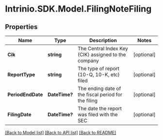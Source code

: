 # Intrinio.SDK.Model.FilingNoteFiling
## Properties

Name | Type | Description | Notes
------------ | ------------- | ------------- | -------------
**Cik** | **string** | The Central Index Key (CIK) assigned to the company | [optional] 
**ReportType** | **string** | The type of report (10-Q, 10-K, etc) filed | [optional] 
**PeriodEndDate** | **DateTime?** | The ending date of the fiscal period for the filing | [optional] 
**FilingDate** | **DateTime?** | The date the report was filed with the SEC | [optional] 

[[Back to Model list]](../README.md#documentation-for-models) [[Back to API list]](../README.md#documentation-for-api-endpoints) [[Back to README]](../README.md)

